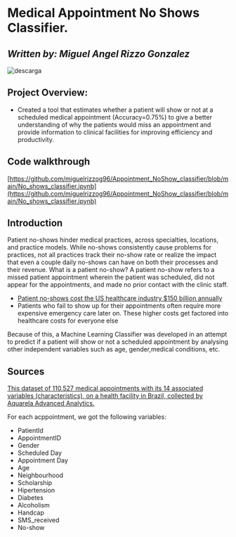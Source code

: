# Medical Appointment No Shows Classifier. 
*Written by: Miguel Angel Rizzo Gonzalez*
---
![descarga](https://user-images.githubusercontent.com/69512046/96631476-60c07080-12e4-11eb-96e3-ffea04b2769b.jpg)



##  Project Overview: 
- Created a tool that estimates whether a patient will show or not at a scheduled medical appointment (Accuracy=0.75%) to give a better understanding of why the patients would miss an appointment and provide information  to clinical facilities for improving efficiency and productivity.


 ## Code walkthrough 
 [https://github.com/miguelrizzog96/Appointment_NoShow_classifier/blob/main/No_shows_classifier.ipynb](https://github.com/miguelrizzog96/Appointment_NoShow_classifier/blob/main/No_shows_classifier.ipynb)
## Introduction
Patient no-shows hinder medical practices, across specialties, locations, and practice models. While no-shows consistently cause problems for practices, not all practices track their no-show rate or realize the impact that even a couple daily no-shows can have on both their processes and their revenue. 
What is a patient no-show? A patient no-show refers to a missed patient appointment wherein the patient was scheduled, did not appear for the appointments, and made no prior contact with the clinic staff.

- [Patient no-shows cost the US healthcare industry $150 billion annually](https://www.post-gazette.com/business/businessnews/2013/02/24/No-shows-cost-health-care-system-billions/stories/201302240381)
- Patients who fail to show up for their appointments often require more expensive emergency care later on. These higher costs get factored into healthcare costs for everyone else

Because of this, a Machine Learning Classifier was developed in an attempt to predict if a patient will show or not a scheduled appointment by analysing other independent variables such as age, gender,medical conditions, etc.
## Sources

 [This dataset of 110.527 medical appointments with its 14 associated variables (characteristics), on a health facility in Brazil, collected by Aquarela Advanced Analytics.](https://www.kaggle.com/joniarroba/noshowappointments)

For each acppointment, we got the following variables:
- PatientId
- AppointmentID
- Gender
- Scheduled Day
- Appointment Day 
- Age 
- Neighbourhood
- Scholarship
- Hipertension
- Diabetes
- Alcoholism 
- Handcap
- SMS_received 
- No-show



